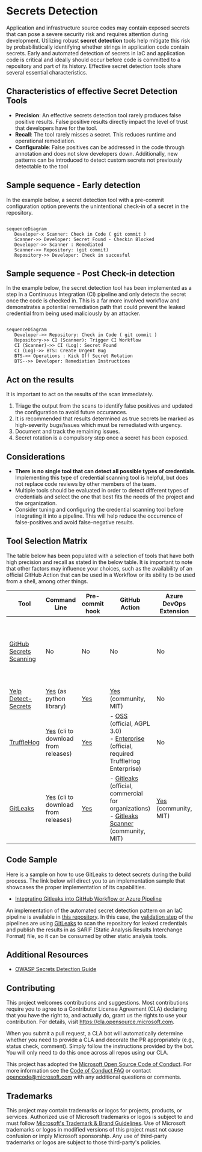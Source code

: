 # Secrets Detection

Application and infrastructure source codes may contain exposed secrets that can pose a severe security risk and requires attention during development. Utilizing robust **secret detection** tools help mitigate this risk by probabilistically identifying whether strings in application code contain secrets. Early and automated detection of secrets in IaC and application code is critical and ideally should occur before code is committed to a repository and part of its history. Effective secret detection tools share several essential characteristics.

## Characteristics of effective Secret Detection Tools

- **Precision**: An effective secrets detection tool rarely produces false positive results. False positive results directly impact the level of trust that developers have for the tool.
- **Recall**: The tool rarely misses a secret. This reduces runtime and operational remediation.
- **Configurable**: False positives can be addressed in the code through annotation and does not slow developers down. Additionally, new patterns can be introduced to detect custom secrets not previously detectable to the tool

## Sample sequence - Early detection

In the example below, a secret detection tool with a pre-commit configuration option prevents the unintentional check-in of a secret in the repository.

```mermaid

sequenceDiagram
   Developer-x Scanner: Check in Code ( git commit )
   Scanner->> Developer: Secret Found - Checkin Blocked
   Developer->> Scanner : Remediated
   Scanner->> Repository: (git commit)
   Repository->> Developer: Check in succesful

```

## Sample sequence - Post Check-in detection

In the example below, the secret detection tool has been implemented as a step in a Continuous Integration (CI) pipeline and only detects the secret once the code is checked in. This is a far more involved workflow and demonstrates a potential remediation path that could prevent the leaked credential from being used maliciously by an attacker.

```mermaid

sequenceDiagram
   Developer->> Repository: Check in Code ( git commit )
   Repository->> CI (Scanner): Trigger CI Workflow
   CI (Scanner)->> CI (Log): Secret Found
   CI (Log)->> BTS: Create Urgent Bug
   BTS->> Operations : Kick Off Secret Rotation
   BTS-->> Developer: Remediation Instructions

```

## Act on the results

It is important to act on the results of the scan immediately.

1. Triage the output from the scans to identify false positives and updated the configuration to avoid future occurances.
1. It is recommended that results determined as true secrets be marked as high-severity bugs/issues which must be remediated with urgency.
1. Document and track the remaining issues.
1. Secret rotation is a compulsory step once a secret has been exposed.

## Considerations

- **There is no single tool that can detect all possible types of credentials**. Implementing this type of credential scanning tool is helpful, but does not replace code reviews by other members of the team.
- Multiple tools should be evaluated in order to detect different types of credentials and select the one that best fits the needs of the project and the organization.
- Consider tuning and configuring the credential scanning tool before integrating it into a pipeline. This will help reduce the occurrence of false-positives and avoid false-negative results.

## Tool Selection Matrix

The table below has been populated with a selection of tools that have both high precision and recall as stated in the below table. It is important to note that other factors may influence your choices, such as the availability of an official GitHub Action that can be used in a Workflow or its ability to be used from a shell, among other things.

| Tool                                                                                                      | Command Line                                                                                         | Pre-commit hook                                                                | GitHub Action                                                                                                                                                                                                  | Azure DevOps Extension                                                                         | License                                                                                  | Repo Service |
|-----------------------------------------------------------------------------------------------------------|------------------------------------------------------------------------------------------------------|--------------------------------------------------------------------------------|----------------------------------------------------------------------------------------------------------------------------------------------------------------------------------------------------------------|------------------------------------------------------------------------------------------------|------------------------------------------------------------------------------------------|--------------|
| [GitHub Secrets Scanning](https://docs.github.com/en/code-security/secret-scanning/about-secret-scanning) | No                                                                                                   | No                                                                             | No                                                                                                                                                                                                             | No                                                                                             | commercial, required GitHub Enterprise Cloud with a license for GitHub Advanced Security | Yes          |
| [Yelp Detect-Secrets](https://github.com/Yelp/detect-secrets)                                             | [Yes](https://github.com/Yelp/detect-secrets#installation) (as python library)                       | [Yes](https://github.com/Yelp/detect-secrets#blocking-secrets-not-in-baseline) | [Yes](https://github.com/marketplace/actions/run-detect-secrets-with-reviewdog) (community, MIT)                                                                                                               | No                                                                                             | Apache 2.0                                                                               | No           |
| [TruffleHog](https://github.com/trufflesecurity/trufflehog)                                               | [Yes](https://github.com/trufflesecurity/trufflehog/releases/latest) (cli to download from releases) | [Yes](https://github.com/trufflesecurity/trufflehog#precommit-hook)            | - [OSS](https://github.com/marketplace/actions/trufflehog-oss) (official, AGPL 3.0)<br>- [Enterprise](https://github.com/marketplace/actions/trufflehog-enterprise) (official, required TruffleHog Enterprise) | No                                                                                             | AGPL 3.0                                                                                 | No           |
| [GitLeaks](https://github.com/zricethezav/gitleaks)                                                       | [Yes](https://github.com/zricethezav/gitleaks/releases/latest) (cli to download from releases)       | [Yes](https://github.com/zricethezav/gitleaks#pre-commit)                      | - [Gitleaks](https://github.com/marketplace/actions/gitleaks) (official, commercial for organizations)<br>- [Gitleaks Scanner](https://github.com/marketplace/actions/gitleaks-scanner) (community, MIT)       | [Yes](https://marketplace.visualstudio.com/items?itemName=Foxholenl.Gitleaks) (community, MIT) | MIT                                                                                      | No           |

## Code Sample

Here is a sample on how to use GitLeaks to detect secrets during the build process. The link below will direct you to an implementation sample that showcases the proper implementation of its capabilities.

- [Integrating Gitleaks into GitHub Workflow or Azure Pipeline](Recipes/Gitleaks.md)

An implementation of the automated secret detection pattern on an IaC pipeline is available in [this repository](https://github.com/microsoft/symphony).
In this case, the [validation step](https://github.com/microsoft/symphony/blob/main/.azure-pipelines/template.bicep.validate.yml) of the pipelines are using [GitLeaks](https://github.com/zricethezav/gitleaks) to scan the repository for leaked credentials and publish the results in as SARIF (Static Analysis Results Interchange Format) file, so it can be consumed by other static analysis tools.

## Additional Resources

- [OWASP Secrets Detection Guide](https://cheatsheetseries.owasp.org/cheatsheets/Secrets_Management_Cheat_Sheet.html#8-detection)

## Contributing

This project welcomes contributions and suggestions.  Most contributions require you to agree to a
Contributor License Agreement (CLA) declaring that you have the right to, and actually do, grant us
the rights to use your contribution. For details, visit <https://cla.opensource.microsoft.com>.

When you submit a pull request, a CLA bot will automatically determine whether you need to provide
a CLA and decorate the PR appropriately (e.g., status check, comment). Simply follow the instructions
provided by the bot. You will only need to do this once across all repos using our CLA.

This project has adopted the [Microsoft Open Source Code of Conduct](https://opensource.microsoft.com/codeofconduct/).
For more information see the [Code of Conduct FAQ](https://opensource.microsoft.com/codeofconduct/faq/) or
contact [opencode@microsoft.com](mailto:opencode@microsoft.com) with any additional questions or comments.

## Trademarks

This project may contain trademarks or logos for projects, products, or services. Authorized use of Microsoft trademarks or logos is subject to and must follow [Microsoft's Trademark & Brand Guidelines](https://www.microsoft.com/en-us/legal/intellectualproperty/trademarks/usage/general).
Use of Microsoft trademarks or logos in modified versions of this project must not cause confusion or imply Microsoft sponsorship.
Any use of third-party trademarks or logos are subject to those third-party's policies.
